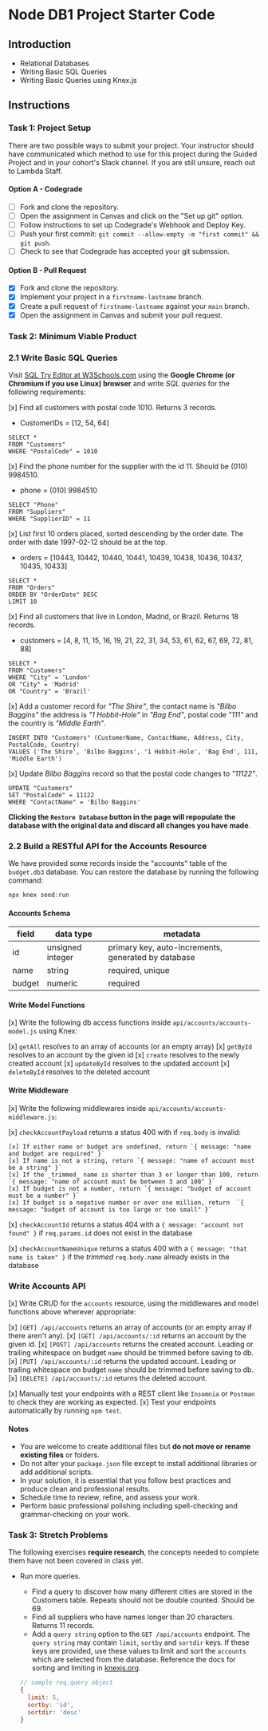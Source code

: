 # Node DB1 Project Starter Code

## Introduction

- Relational Databases
- Writing Basic SQL Queries
- Writing Basic Queries using Knex.js

## Instructions

### Task 1: Project Setup

There are two possible ways to submit your project. Your instructor should have communicated which method to use for this project during the Guided Project and in your cohort's Slack channel. If you are still unsure, reach out to Lambda Staff.

#### Option A - Codegrade

- [ ] Fork and clone the repository.
- [ ] Open the assignment in Canvas and click on the "Set up git" option.
- [ ] Follow instructions to set up Codegrade's Webhook and Deploy Key.
- [ ] Push your first commit: `git commit --allow-empty -m "first commit" && git push`.
- [ ] Check to see that Codegrade has accepted your git submssion.

#### Option B - Pull Request

- [x] Fork and clone the repository.
- [x] Implement your project in a `firstname-lastname` branch.
- [x] Create a pull request of `firstname-lastname` against your `main` branch.
- [x] Open the assignment in Canvas and submit your pull request.

### Task 2: Minimum Viable Product

### 2.1 Write Basic SQL Queries

Visit [SQL Try Editor at W3Schools.com](https://www.w3schools.com/Sql/trysql.asp?filename=trysql_select_all) using the **Google Chrome (or Chromium if you use Linux) browser** and write _SQL queries_ for the following requirements:

[x] Find all customers with postal code 1010. Returns 3 records.
- CustomerIDs = [12, 54, 64]
```
SELECT *
FROM "Customers"
WHERE "PostalCode" = 1010
```

[x] Find the phone number for the supplier with the id 11. Should be (010) 9984510.
- phone = (010) 9984510
```
SELECT "Phone"
FROM "Suppliers"
WHERE "SupplierID" = 11
```

[x] List first 10 orders placed, sorted descending by the order date. The order with date 1997-02-12 should be at the top.
- orders = [10443, 10442, 10440, 10441, 10439, 10438, 10436, 10437, 10435, 10433]
```
SELECT *
FROM "Orders"
ORDER BY "OrderDate" DESC
LIMIT 10
```

[x] Find all customers that live in London, Madrid, or Brazil. Returns 18 records.
- customers = [4, 8, 11, 15, 16, 19, 21, 22, 31, 34, 53, 61, 62, 67, 69, 72, 81, 88]
```
SELECT *
FROM "Customers"
WHERE "City" = 'London'
OR "City" = 'Madrid'
OR "Country" = 'Brazil'
```

[x] Add a customer record for _"The Shire"_, the contact name is _"Bilbo Baggins"_ the address is _"1 Hobbit-Hole"_ in _"Bag End"_, postal code _"111"_ and the country is _"Middle Earth"_.
```
INSERT INTO "Customers" (CustomerName, ContactName, Address, City, PostalCode, Country)
VALUES ('The Shire', 'Bilbo Baggins', '1 Hobbit-Hole', 'Bag End', 111, 'Middle Earth')
```

[x] Update _Bilbo Baggins_ record so that the postal code changes to _"11122"_.
```
UPDATE "Customers"
SET "PostalCode" = 11122
WHERE "ContactName" = 'Bilbo Baggins'
```

**Clicking the `Restore Database` button in the page will repopulate the database with the original data and discard all changes you have made**.

### 2.2 Build a RESTful API for the Accounts Resource

We have provided some records inside the "accounts" table of the `budget.db3` database. You can restore the database by running the following command:

```js
npx knex seed:run
```

#### Accounts Schema

| field  | data type        | metadata                                            |
| ------ | ---------------- | --------------------------------------------------- |
| id     | unsigned integer | primary key, auto-increments, generated by database |
| name   | string           | required, unique                                    |
| budget | numeric          | required                                            |

#### Write Model Functions

[x] Write the following db access functions inside `api/accounts/accounts-model.js` using Knex:

  [x] `getAll` resolves to an array of accounts (or an empty array)
  [x] `getById` resolves to an account by the given id
  [x] `create` resolves to the newly created account
  [x] `updateById` resolves to the updated account
  [x] `deleteById` resolves to the deleted account

#### Write Middleware

[x] Write the following middlewares inside `api/accounts/accounts-middleware.js`:

  [x] `checkAccountPayload` returns a status 400 with if `req.body` is invalid:

    [x] If either name or budget are undefined, return `{ message: "name and budget are required" }`
    [x] If name is not a string, return `{ message: "name of account must be a string" }`
    [x] If the _trimmed_ name is shorter than 3 or longer than 100, return `{ message: "name of account must be between 3 and 100" }`
    [x] If budget is not a number, return `{ message: "budget of account must be a number" }`
    [x] If budget is a negative number or over one million, return  `{ message: "budget of account is too large or too small" }`

  [x] `checkAccountId` returns a status 404 with a `{ message: "account not found" }` if `req.params.id` does not exist in the database

  [x] `checkAccountNameUnique` returns a status 400 with a `{ message: "that name is taken" }` if the _trimmed_ `req.body.name` already exists in the database

### Write Accounts API

[x] Write CRUD for the `accounts` resource, using the middlewares and model functions above wherever appropriate:

  [x] `[GET] /api/accounts` returns an array of accounts (or an empty array if there aren't any).
  [x] `[GET] /api/accounts/:id` returns an account by the given id.
  [x] `[POST] /api/accounts` returns the created account. Leading or trailing whitespace on budget `name` should be trimmed before saving to db.
  [x] `[PUT] /api/accounts/:id` returns the updated account. Leading or trailing whitespace on budget `name` should be trimmed before saving to db.
  [x] `[DELETE] /api/accounts/:id` returns the deleted account.

[x] Manually test your endpoints with a REST client like `Insomnia` or `Postman` to check they are working as expected.
[x] Test your endpoints automatically by running `npm test`.

#### Notes

- You are welcome to create additional files but **do not move or rename existing files** or folders.
- Do not alter your `package.json` file except to install additional libraries or add additional scripts.
- In your solution, it is essential that you follow best practices and produce clean and professional results.
- Schedule time to review, refine, and assess your work.
- Perform basic professional polishing including spell-checking and grammar-checking on your work.

### Task 3: Stretch Problems

The following exercises **require research**, the concepts needed to complete them have not been covered in class yet.

- Run more queries.

  - Find a query to discover how many different cities are stored in the Customers table. Repeats should not be double counted. Should be 69.
  - Find all suppliers who have names longer than 20 characters. Returns 11 records.
  - Add a `query string` option to the `GET /api/accounts` endpoint. The `query string` may contain `limit`, `sortby` and `sortdir` keys. If these keys are provided, use these values to limit and sort the `accounts` which are selected from the database. Reference the docs for sorting and limiting in [knexjs.org](http://knexjs.org/).

  ```js
  // sample req.query object
  {
    limit: 5,
    sortby: 'id',
    sortdir: 'desc'
  }
  ```
